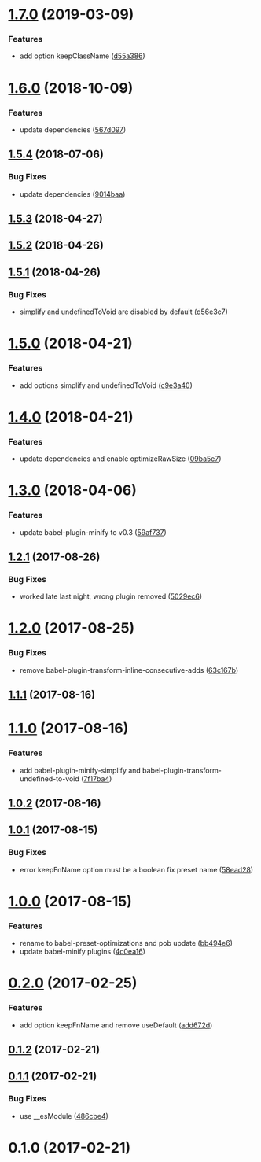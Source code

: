 <a name="1.7.0"></a>
# [1.7.0](https://github.com/christophehurpeau/babel-preset-optimizations/compare/v1.6.0...v1.7.0) (2019-03-09)


### Features

* add option keepClassName ([d55a386](https://github.com/christophehurpeau/babel-preset-optimizations/commit/d55a386))


<a name="1.6.0"></a>
# [1.6.0](https://github.com/christophehurpeau/babel-preset-optimizations/compare/v1.5.4...v1.6.0) (2018-10-09)


### Features

* update dependencies ([567d097](https://github.com/christophehurpeau/babel-preset-optimizations/commit/567d097))


<a name="1.5.4"></a>
## [1.5.4](https://github.com/christophehurpeau/babel-preset-optimizations/compare/v1.5.3...v1.5.4) (2018-07-06)


### Bug Fixes

* update dependencies ([9014baa](https://github.com/christophehurpeau/babel-preset-optimizations/commit/9014baa))


<a name="1.5.3"></a>
## [1.5.3](https://github.com/christophehurpeau/babel-preset-optimizations/compare/v1.5.2...v1.5.3) (2018-04-27)


<a name="1.5.2"></a>
## [1.5.2](https://github.com/christophehurpeau/babel-preset-optimizations/compare/v1.5.1...v1.5.2) (2018-04-26)


<a name="1.5.1"></a>
## [1.5.1](https://github.com/christophehurpeau/babel-preset-optimizations/compare/v1.5.0...v1.5.1) (2018-04-26)


### Bug Fixes

* simplify and undefinedToVoid are disabled by default ([d56e3c7](https://github.com/christophehurpeau/babel-preset-optimizations/commit/d56e3c7))


<a name="1.5.0"></a>
# [1.5.0](https://github.com/christophehurpeau/babel-preset-optimizations/compare/v1.4.0...v1.5.0) (2018-04-21)


### Features

* add options simplify and undefinedToVoid ([c9e3a40](https://github.com/christophehurpeau/babel-preset-optimizations/commit/c9e3a40))


<a name="1.4.0"></a>
# [1.4.0](https://github.com/christophehurpeau/babel-preset-optimizations/compare/v1.3.0...v1.4.0) (2018-04-21)


### Features

* update dependencies and enable optimizeRawSize ([09ba5e7](https://github.com/christophehurpeau/babel-preset-optimizations/commit/09ba5e7))


<a name="1.3.0"></a>
# [1.3.0](https://github.com/christophehurpeau/babel-preset-optimizations/compare/v1.2.1...v1.3.0) (2018-04-06)


### Features

* update babel-plugin-minify to v0.3 ([59af737](https://github.com/christophehurpeau/babel-preset-optimizations/commit/59af737))


<a name="1.2.1"></a>
## [1.2.1](https://github.com/christophehurpeau/babel-preset-optimizations/compare/v1.2.0...v1.2.1) (2017-08-26)


### Bug Fixes

* worked late last night, wrong plugin removed ([5029ec6](https://github.com/christophehurpeau/babel-preset-optimizations/commit/5029ec6))


<a name="1.2.0"></a>
# [1.2.0](https://github.com/christophehurpeau/babel-preset-optimizations/compare/v1.1.1...v1.2.0) (2017-08-25)


### Bug Fixes

* remove babel-plugin-transform-inline-consecutive-adds ([63c167b](https://github.com/christophehurpeau/babel-preset-optimizations/commit/63c167b))


<a name="1.1.1"></a>
## [1.1.1](https://github.com/christophehurpeau/babel-preset-optimizations/compare/v1.1.0...v1.1.1) (2017-08-16)


<a name="1.1.0"></a>
# [1.1.0](https://github.com/christophehurpeau/babel-preset-optimizations/compare/v1.0.2...v1.1.0) (2017-08-16)


### Features

* add babel-plugin-minify-simplify and babel-plugin-transform-undefined-to-void ([7f17ba4](https://github.com/christophehurpeau/babel-preset-optimizations/commit/7f17ba4))


<a name="1.0.2"></a>
## [1.0.2](https://github.com/christophehurpeau/babel-preset-optimizations/compare/v1.0.1...v1.0.2) (2017-08-16)


<a name="1.0.1"></a>
## [1.0.1](https://github.com/christophehurpeau/babel-preset-optimizations/compare/v1.0.0...v1.0.1) (2017-08-15)


### Bug Fixes

* error keepFnName option must be a boolean fix preset name ([58ead28](https://github.com/christophehurpeau/babel-preset-optimizations/commit/58ead28))


<a name="1.0.0"></a>
# [1.0.0](https://github.com/christophehurpeau/babel-preset-optimizations/compare/v0.2.0...v1.0.0) (2017-08-15)


### Features

* rename to babel-preset-optimizations and pob update ([bb494e6](https://github.com/christophehurpeau/babel-preset-optimizations/commit/bb494e6))
* update babel-minify plugins ([4c0ea16](https://github.com/christophehurpeau/babel-preset-optimizations/commit/4c0ea16))


<a name="0.2.0"></a>
# [0.2.0](https://github.com/christophehurpeau/babel-preset-babili-optimizations/compare/v0.1.2...v0.2.0) (2017-02-25)


### Features

* add option keepFnName and remove useDefault ([add672d](https://github.com/christophehurpeau/babel-preset-babili-optimizations/commit/add672d))


<a name="0.1.2"></a>
## [0.1.2](https://github.com/christophehurpeau/babel-preset-babili-optimizations/compare/v0.1.1...v0.1.2) (2017-02-21)


<a name="0.1.1"></a>
## [0.1.1](https://github.com/christophehurpeau/babel-preset-babili-optimizations/compare/v0.1.0...v0.1.1) (2017-02-21)


### Bug Fixes

* use __esModule ([486cbe4](https://github.com/christophehurpeau/babel-preset-babili-optimizations/commit/486cbe4))


<a name="0.1.0"></a>
# 0.1.0 (2017-02-21)
